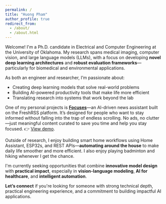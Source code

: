 ```yaml
---
permalink: /
title: "Huong Pham"
author_profile: true
redirect_from: 
  - /about/
  - /about.html
---
```


Welcome! I'm a Ph.D. candidate in Electrical and Computer Engineering at the University of Oklahoma. My research spans medical imaging, computer vision, and large language models (LLMs), with a focus on developing **novel deep learning architectures** and **robust evaluation frameworks**—particularly for biomedical and environmental applications.

As both an engineer and researcher, I’m passionate about:

- Creating deep learning models that solve real-world problems
- Building AI-powered productivity tools that make life more efficient
- Translating research into systems that work beyond the lab

One of my personal projects is [**Focuses**](https://www.focuses.us)—an AI-driven news assistant built on the FreshRSS platform. It’s designed for people who want to stay informed without falling into the trap of endless scrolling. No ads, no clutter—just meaningful content curated to save you time and help you stay focused. 👉 [View demo](https://www.focuses.us).

Outside of research, I enjoy building smart home workflows using Home Assistant, ESP32s, and REST APIs—**automating around the house** to make daily life smoother and more efficient. I also enjoy playing badminton and hiking whenever I get the chance.

I'm currently seeking opportunities that combine **innovative model design** with **practical impact**, especially in **vision-language modeling**, **AI for healthcare**, and **intelligent automation**.

**Let’s connect** if you're looking for someone with strong technical depth, practical engineering experience, and a commitment to building impactful AI applications.